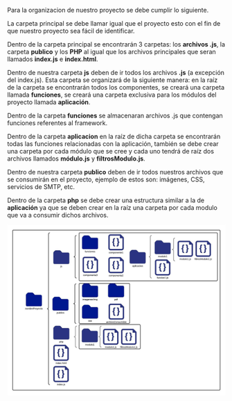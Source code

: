 Para la organizacion de nuestro proyecto se debe cumplir lo siguiente. 

La carpeta principal se debe llamar igual que el proyecto esto con el fin de que nuestro proyecto sea fácil de identificar.

Dentro de la carpeta principal se encontrarán 3 carpetas: los **archivos .js**, la carpeta **publico** y los **PHP** al igual que los archivos principales que seran llamados **index.js** e **index.html**.

Dentro de nuestra carpeta **js** deben de ir todos los archivos **.js** (a excepción del index.js). Esta carpeta se organizará de la siguiente manera: en la raíz de la carpeta se encontrarán todos los componentes, se creará una carpeta llamada **funciones**, se creará una carpeta exclusiva para los módulos del proyecto llamada **aplicación**.

Dentro de la carpeta **funciones** se almacenaran archivos .js que contengan funciones referentes al framework.

Dentro de la carpeta **aplicacion** en la raíz de dicha carpeta se encontrarán todas las funciones relacionadas con la aplicación, también se debe crear una carpeta por cada módulo que se cree y cada uno tendrá de raíz dos archivos llamados **módulo.js** y **filtrosModulo.js**.

Dentro de nuestra carpeta **publico** deben de ir todos nuestros archivos que se consumirán en el proyecto, ejemplo de estos son: imágenes, CSS, servicios de SMTP, etc.

Dentro de la carpeta **php** se debe crear una estructura similar a la de **aplicación** ya que se deben crear en la raíz una carpeta por cada modulo que va a consumir dichos archivos.


![OrgProyecto](../imagenes/OrganizacionArchivos/index.jpeg)
